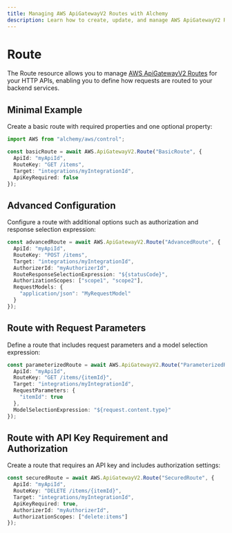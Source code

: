 ```yaml
---
title: Managing AWS ApiGatewayV2 Routes with Alchemy
description: Learn how to create, update, and manage AWS ApiGatewayV2 Routes using Alchemy Cloud Control.
---
```


# Route

The Route resource allows you to manage [AWS ApiGatewayV2 Routes](https://docs.aws.amazon.com/apigatewayv2/latest/userguide/) for your HTTP APIs, enabling you to define how requests are routed to your backend services.

## Minimal Example

Create a basic route with required properties and one optional property:

```ts
import AWS from "alchemy/aws/control";

const basicRoute = await AWS.ApiGatewayV2.Route("BasicRoute", {
  ApiId: "myApiId", 
  RouteKey: "GET /items", 
  Target: "integrations/myIntegrationId", 
  ApiKeyRequired: false
});
```

## Advanced Configuration

Configure a route with additional options such as authorization and response selection expression:

```ts
const advancedRoute = await AWS.ApiGatewayV2.Route("AdvancedRoute", {
  ApiId: "myApiId", 
  RouteKey: "POST /items", 
  Target: "integrations/myIntegrationId", 
  AuthorizerId: "myAuthorizerId", 
  RouteResponseSelectionExpression: "${statusCode}",
  AuthorizationScopes: ["scope1", "scope2"],
  RequestModels: {
    "application/json": "MyRequestModel"
  }
});
```

## Route with Request Parameters

Define a route that includes request parameters and a model selection expression:

```ts
const parameterizedRoute = await AWS.ApiGatewayV2.Route("ParameterizedRoute", {
  ApiId: "myApiId", 
  RouteKey: "GET /items/{itemId}", 
  Target: "integrations/myIntegrationId", 
  RequestParameters: {
    "itemId": true
  },
  ModelSelectionExpression: "${request.content.type}"
});
```

## Route with API Key Requirement and Authorization

Create a route that requires an API key and includes authorization settings:

```ts
const securedRoute = await AWS.ApiGatewayV2.Route("SecuredRoute", {
  ApiId: "myApiId", 
  RouteKey: "DELETE /items/{itemId}", 
  Target: "integrations/myIntegrationId", 
  ApiKeyRequired: true, 
  AuthorizerId: "myAuthorizerId", 
  AuthorizationScopes: ["delete:items"]
});
```
